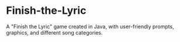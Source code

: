 # Finish-the-Lyric
A "Finish the Lyric" game created in Java, with user-friendly prompts, graphics, and different song categories.
